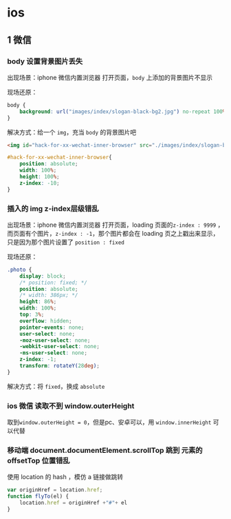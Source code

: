 # ios 
## 1 微信
### body 设置背景图片丢失

出现场景：iphone 微信内置浏览器 打开页面，`body` 上添加的背景图片不显示

现场还原：
```css
body {
    background: url("images/index/slogan-black-bg2.jpg") no-repeat 100% 100%/cover;
}
```

解决方式：给一个 `img`，充当 `body` 的背景图片吧
```html
<img id="hack-for-xx-wechat-inner-browser" src="./images/index/slogan-black-bg2.jpg" alt="">
```

```css
#hack-for-xx-wechat-inner-browser{
    position: absolute;
    width: 100%;
    height: 100%;
    z-index: -10;
}
```



### 插入的 img z-index层级错乱
出现场景：iphone 微信内置浏览器 打开页面，loading 页面的`z-index : 9999` ，而页面有个图片，`z-index : -1`，那个图片都会在 loading 页之上戳出来显示，只是因为那个图片设置了 `position : fixed`

现场还原：
```css
.photo {
    display: block;
    /* position: fixed; */
    position: absolute;
    /* width: 386px; */
    height: 86%;
    width: 100%;
    top: 3%;
    overflow: hidden;
    pointer-events: none;
    user-select: none;
    -moz-user-select: none;
    -webkit-user-select: none;
    -ms-user-select: none;
    z-index: -1;
    transform: rotateY(28deg);
}
```

解决方式：将 `fixed`，换成 `absolute` 


### ios 微信 读取不到 window.outerHeight
取到`window.outerHeight = 0`，但是pc、安卓可以，用 `window.innerHeight` 可以代替


### 移动端 document.documentElement.scrollTop 跳到 元素的 offsetTop 位置错乱
使用 location 的 hash ，模仿 a 链接做跳转
```javascript
var originHref = location.href;
function flyTo(el) {
    location.href = originHref +"#"+ el
}
```
